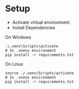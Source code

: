 # Setup

- Activate virtual environment
- Install Dependencies

On Windows

```
.\.venv\Scripts\activate
# In .vnenv environment
pip install -r requirements.txt
```

On Linux

```
source ./.venv/Scripts/activate
# In .vnenv environment
pip install -r requirements.txt
```
